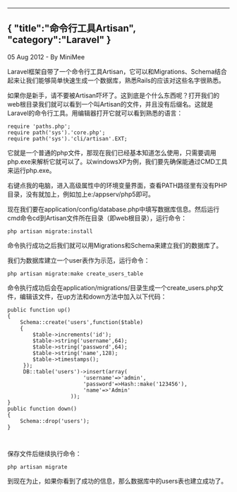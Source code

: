 -----
{
    "title":"命令行工具Artisan",
    "category":"Laravel"
}
-----

<p class="meta">05 Aug 2012 - By MiniMee</p>

<p>Laravel框架自带了一个命令行工具Artisan，它可以和Migrations、Schema结合起来让我们能够简单快速生成一个数据库，熟悉Rails的应该对这些名字很熟悉。</p>

<p>如果你是新手，请不要被Artisan吓坏了。这到底是个什么东西呢？打开我们的web根目录我们就可以看到一个叫Artisan的文件，并且没有后缀名。这就是Laravel的命令行工具。用编辑器打开它就可以看到熟悉的语言：</p>
<pre><code class="php">require 'paths.php';
require path('sys').'core.php';
require path('sys').'cli/artisan'.EXT;</code></pre>

<p>它就是一个普通的php文件，那现在我们已经基本知道怎么使用，只需要调用php.exe来解析它就可以了。以windowsXP为例，我们要先确保能通过CMD工具来运行php.exe。</p>
<p>右键点我的电脑，进入高级属性中的环境变量界面，查看PATH路径里有没有PHP目录，没有就加上，例如加上e:/appserv/php5即可。</p>

<p>现在我们要在application/config/database.php中填写数据库信息。然后运行cmd命令cd到Artisan文件所在目录（即web根目录），运行命令：</p>
<pre><code class="php">php artisan migrate:install</code></pre>
<p>命令执行成功之后我们就可以用Migrations和Schema来建立我们的数据库了。</p>
<p>我们为数据库建立一个user表作为示范，运行命令：</p>
<pre><code class="php">php artisan migrate:make create_users_table</code></pre>
<p>命令执行成功后会在application/migrations/目录生成一个create_users.php文件，编辑该文件，在up方法和down方法中加入以下代码：</p>
<pre><code class="php">public function up()
{
    Schema::create('users',function($table)
    {
        $table->increments('id');
        $table->string('username',64);
        $table->string('password',64);
        $table->string('name',128);
        $table->timestamps();
     });
     DB::table('users')->insert(array(
                        'username'=>'admin',
                        'password'=>Hash::make('123456'),
                        'name'=>'Admin'
                    ));
}
public function down()
{
    Schema::drop('users');
}

</code></pre>
<p>保存文件后继续执行命令：</p>
<pre><code class="php">php artisan migrate</code></pre>
<p>到现在为止，如果你看到了成功的信息，那么数据库中的users表也建立成功了。</p>
